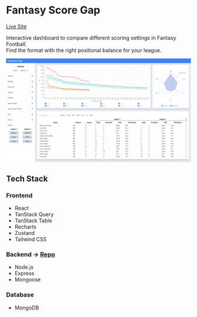 # Fantasy Score Gap

[Live Site](https://fantasy-score-gap.vercel.app/)

Interactive dashboard to compare different scoring settings in Fantasy Football.<br/>
Find the format with the right positional balance for your league.

<img src="public/fantasy-score-gap.png" width="960"><br/>

## Tech Stack

### Frontend

- React
- TanStack Query
- TanStack Table
- Recharts
- Zustand
- Tailwind CSS

### Backend → [Repo](https://github.com/ecortesg/fantasy-api)

- Node.js
- Express
- Mongoose

### Database

- MongoDB

